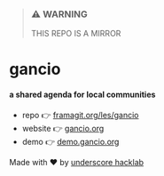 
> ### :warning: WARNING  
> THIS REPO IS A MIRROR

# gancio
#### a shared agenda for local communities

- repo :point_right: [framagit.org/les/gancio](https://framagit.org/les/gancio)
- website :point_right: [gancio.org](https://gancio.org)
- demo :point_right: [demo.gancio.org](https://demo.gancio.org)

Made with :heart: by [underscore hacklab](https://autistici.org/underscore)
